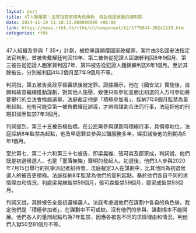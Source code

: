 ```yaml
---
layout: post
title: 47人顛覆案｜法官指鄒家成角色積極　楊岳橋認罪獲扣減刑期
date: 2024-11-19 11:18:11.000000000 +08:00
link: https://news.rthk.hk/rthk/ch/component/k2/1779844-20241119.htm
categories: rthk
---
```


47人組織及參與「 35+」計劃，被控串謀顛覆國家政權罪，案件由3名國安法指定法官判刑。首被告戴耀廷判囚10年、第二被告從犯證人區諾軒判囚6年9個月、第三被告從犯證人趙家賢判囚7年、第四被告從犯證人鍾錦麟判囚6年1個月。至於其餘被告，分別被判囚4年2個月至7年9個月不等。

判詞指，第五被告吳政亨經審訊後被定罪。證據顯示，他在《國安法》實施後，自願和故意繼續推動謀劃，對其他人施壓，致使只有參加並勝出初選的人方可參加將要舉行的立法會換屆選舉。法庭裁定他是「積極參加者」，採納7年6個月監禁為量刑起點。他有可能受第一被告戴耀廷誤導，才誤信謀劃合法而行事，法庭把他的刑期扣減至監禁7年3個月。

判詞提到，第三十五被告楊岳橋，在公民黨參與謀劃時積極行事，具領導地位，法庭採納8年監禁為起點，他及早認罪並參與公職服務多年，經扣減後他的刑期為5年1個月。

至於第七、第二十六和第三十七被告，即梁晃維、張可森及鄒家成，判詞說，他們既是初選候選人，也是「墨落無悔」聲明的發起人。初選後，他們3人參與2020年7月15日舉行的抗爭派記者招待會。法庭裁定3人在謀劃中，比其他同為初選候選人的被告更積極。法庭採納8年監禁為他們的量刑起點。基於他們各自不同的求情理由和情況，判處梁晃維監禁59個月，張可森監禁59個月，鄒家成監禁93個月。

判詞又說，其餘被告全是初選候選人。法庭考慮過他們在謀劃中各自的角色後，裁定他們是「積極參加者」，在謀劃中不可或缺。沒有他們的參與，謀劃根本不能開展。他們各人的量刑起點均為7年監禁，因應各被告不同的求情理由和情況，判他們入獄50至81個月不等。
